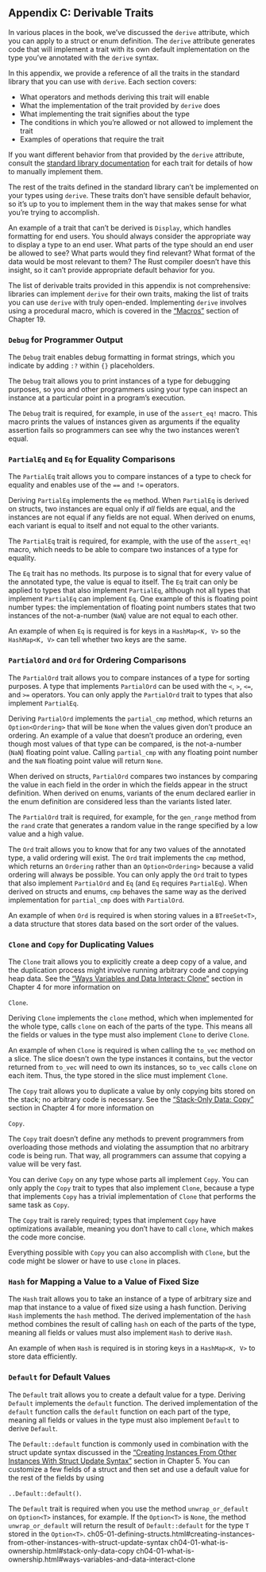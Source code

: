 ## Appendix C: Derivable Traits

In various places in the book, we’ve discussed the `derive` attribute, which you can apply to a struct or enum definition. The `derive` attribute generates code that will implement a trait with its own default implementation on the type you’ve annotated with the `derive` syntax.

In this appendix, we provide a reference of all the traits in the standard library that you can use with `derive`. Each section covers:

* What operators and methods deriving this trait will enable
* What the implementation of the trait provided by `derive` does
* What implementing the trait signifies about the type
* The conditions in which you’re allowed or not allowed to implement the trait
* Examples of operations that require the trait

If you want different behavior from that provided by the `derive` attribute, consult the [standard library documentation](../std/index.html)<!-- ignore -->
for each trait for details of how to manually implement them.

The rest of the traits defined in the standard library can’t be implemented on your types using `derive`. These traits don’t have sensible default behavior, so it’s up to you to implement them in the way that makes sense for what you’re trying to accomplish.

An example of a trait that can’t be derived is `Display`, which handles formatting for end users. You should always consider the appropriate way to display a type to an end user. What parts of the type should an end user be allowed to see? What parts would they find relevant? What format of the data would be most relevant to them? The Rust compiler doesn’t have this insight, so it can’t provide appropriate default behavior for you.

The list of derivable traits provided in this appendix is not comprehensive: libraries can implement `derive` for their own traits, making the list of traits you can use `derive` with truly open-ended. Implementing `derive` involves using a procedural macro, which is covered in the [“Macros”][macros]<!-- ignore --> section of Chapter 19.

### `Debug` for Programmer Output

The `Debug` trait enables debug formatting in format strings, which you indicate by adding `:?` within `{}` placeholders.

The `Debug` trait allows you to print instances of a type for debugging purposes, so you and other programmers using your type can inspect an instance at a particular point in a program’s execution.

The `Debug` trait is required, for example, in use of the `assert_eq!` macro. This macro prints the values of instances given as arguments if the equality assertion fails so programmers can see why the two instances weren’t equal.

### `PartialEq` and `Eq` for Equality Comparisons

The `PartialEq` trait allows you to compare instances of a type to check for equality and enables use of the `==` and `!=` operators.

Deriving `PartialEq` implements the `eq` method. When `PartialEq` is derived on structs, two instances are equal only if *all* fields are equal, and the instances are not equal if any fields are not equal. When derived on enums, each variant is equal to itself and not equal to the other variants.

The `PartialEq` trait is required, for example, with the use of the `assert_eq!` macro, which needs to be able to compare two instances of a type for equality.

The `Eq` trait has no methods. Its purpose is to signal that for every value of the annotated type, the value is equal to itself. The `Eq` trait can only be applied to types that also implement `PartialEq`, although not all types that implement `PartialEq` can implement `Eq`. One example of this is floating point number types: the implementation of floating point numbers states that two instances of the not-a-number (`NaN`) value are not equal to each other.

An example of when `Eq` is required is for keys in a `HashMap<K, V>` so the `HashMap<K, V>` can tell whether two keys are the same.

### `PartialOrd` and `Ord` for Ordering Comparisons

The `PartialOrd` trait allows you to compare instances of a type for sorting purposes. A type that implements `PartialOrd` can be used with the `<`, `>`, `<=`, and `>=` operators. You can only apply the `PartialOrd` trait to types that also implement `PartialEq`.

Deriving `PartialOrd` implements the `partial_cmp` method, which returns an `Option<Ordering>` that will be `None` when the values given don’t produce an ordering. An example of a value that doesn’t produce an ordering, even though most values of that type can be compared, is the not-a-number (`NaN`) floating point value. Calling `partial_cmp` with any floating point number and the `NaN` floating point value will return `None`.

When derived on structs, `PartialOrd` compares two instances by comparing the value in each field in the order in which the fields appear in the struct definition. When derived on enums, variants of the enum declared earlier in the enum definition are considered less than the variants listed later.

The `PartialOrd` trait is required, for example, for the `gen_range` method from the `rand` crate that generates a random value in the range specified by a low value and a high value.

The `Ord` trait allows you to know that for any two values of the annotated type, a valid ordering will exist. The `Ord` trait implements the `cmp` method, which returns an `Ordering` rather than an `Option<Ordering>` because a valid ordering will always be possible. You can only apply the `Ord` trait to types that also implement `PartialOrd` and `Eq` (and `Eq` requires `PartialEq`). When derived on structs and enums, `cmp` behaves the same way as the derived implementation for `partial_cmp` does with `PartialOrd`.

An example of when `Ord` is required is when storing values in a `BTreeSet<T>`, a data structure that stores data based on the sort order of the values.

### `Clone` and `Copy` for Duplicating Values

The `Clone` trait allows you to explicitly create a deep copy of a value, and the duplication process might involve running arbitrary code and copying heap data. See the [“Ways Variables and Data Interact: Clone”]()<!-- ignore --> section in Chapter 4 for more information on 

`Clone`.

Deriving `Clone` implements the `clone` method, which when implemented for the whole type, calls `clone` on each of the parts of the type. This means all the fields or values in the type must also implement `Clone` to derive `Clone`.

An example of when `Clone` is required is when calling the `to_vec` method on a slice. The slice doesn’t own the type instances it contains, but the vector returned from `to_vec` will need to own its instances, so `to_vec` calls `clone` on each item. Thus, the type stored in the slice must implement `Clone`.

The `Copy` trait allows you to duplicate a value by only copying bits stored on the stack; no arbitrary code is necessary. See the [“Stack-Only Data: Copy”]()<!-- ignore --> section in Chapter 4 for more information on 

`Copy`.

The `Copy` trait doesn’t define any methods to prevent programmers from overloading those methods and violating the assumption that no arbitrary code is being run. That way, all programmers can assume that copying a value will be very fast.

You can derive `Copy` on any type whose parts all implement `Copy`. You can only apply the `Copy` trait to types that also implement `Clone`, because a type that implements `Copy` has a trivial implementation of `Clone` that performs the same task as `Copy`.

The `Copy` trait is rarely required; types that implement `Copy` have optimizations available, meaning you don’t have to call `clone`, which makes the code more concise.

Everything possible with `Copy` you can also accomplish with `Clone`, but the code might be slower or have to use `clone` in places.

### `Hash` for Mapping a Value to a Value of Fixed Size

The `Hash` trait allows you to take an instance of a type of arbitrary size and map that instance to a value of fixed size using a hash function. Deriving `Hash` implements the `hash` method. The derived implementation of the `hash` method combines the result of calling `hash` on each of the parts of the type, meaning all fields or values must also implement `Hash` to derive `Hash`.

An example of when `Hash` is required is in storing keys in a `HashMap<K, V>` to store data efficiently.

### `Default` for Default Values

The `Default` trait allows you to create a default value for a type. Deriving `Default` implements the `default` function. The derived implementation of the `default` function calls the `default` function on each part of the type, meaning all fields or values in the type must also implement `Default` to derive `Default`.

The `Default::default` function is commonly used in combination with the struct update syntax discussed in the [“Creating Instances From Other Instances With Struct Update Syntax”]()<!-- ignore -->
section in Chapter 5. You can customize a few fields of a struct and then set and use a default value for the rest of the fields by using 

`..Default::default()`.

The `Default` trait is required when you use the method `unwrap_or_default` on `Option<T>` instances, for example. If the `Option<T>` is `None`, the method `unwrap_or_default` will return the result of `Default::default` for the type `T` stored in the `Option<T>`.
ch05-01-defining-structs.html#creating-instances-from-other-instances-with-struct-update-syntax ch04-01-what-is-ownership.html#stack-only-data-copy ch04-01-what-is-ownership.html#ways-variables-and-data-interact-clone

[macros]: ch19-06-macros.html#macros
